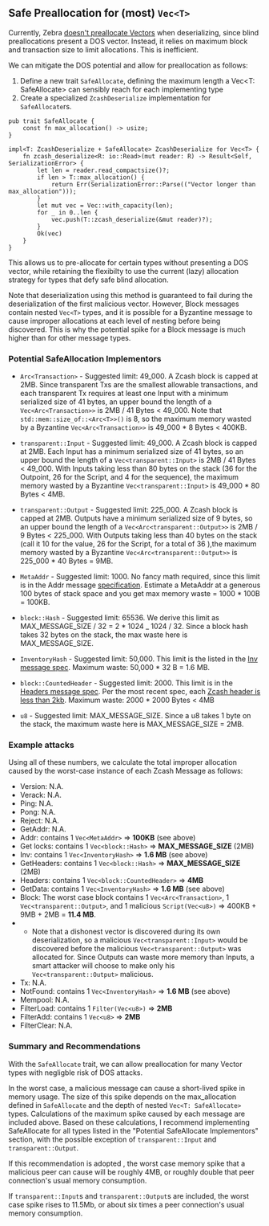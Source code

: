 ## Safe Preallocation for (most) `Vec<T>`

Currently, Zebra [doesn't preallocate Vectors](https://github.com/ZcashFoundation/zebra/blob/main/zebra-chain/src/serialization/zcash_deserialize.rs) when deserializing, since blind preallocations present a DOS vector. Instead, it relies on maximum block and transaction size to limit allocations. This is inefficient.

We can mitigate the DOS potential and allow for preallocation as follows:

1. Define a new trait `SafeAllocate`, defining the maximum length a Vec<T: SafeAllocate> can sensibly reach for each implementing type
1. Create a specialized `ZcashDeserialize` implementation for `SafeAllocate`rs.

```
pub trait SafeAllocate {
    const fn max_allocation() -> usize;
}

impl<T: ZcashDeserialize + SafeAllocate> ZcashDeserialize for Vec<T> {
    fn zcash_deserialize<R: io::Read>(mut reader: R) -> Result<Self, SerializationError> {
        let len = reader.read_compactsize()?;
        if len > T::max_allocation() {
            return Err(SerializationError::Parse(("Vector longer than max_allocation")));
        }
        let mut vec = Vec::with_capacity(len);
        for _ in 0..len {
            vec.push(T::zcash_deserialize(&mut reader)?);
        }
        Ok(vec)
    }
}
```

This allows us to pre-allocate for certain types without presenting a DOS vector, while retaining the flexibilty to use the current (lazy) allocation strategy for types that defy safe blind allocation.

Note that deserialization using this method is guaranteed to fail during the deserialization of the first malicious vector. However, Block messages contain nested `Vec<T>` types, and it is possible for a Byzantine message to cause improper allocations at each level of nesting before being discovered. This is why the potential spike for a Block message is much higher than for other message types.

### Potential SafeAllocation Implementors

- `Arc<Transaction>` - Suggested limit: 49_000. A Zcash block is capped at 2MB. Since transparent Txs are the smallest allowable transactions, and each transparent Tx requires at least one Input with a minimum serialized size of 41 bytes, an upper bound the length of a `Vec<Arc<Transaction>>` is 2MB / 41 Bytes < 49_000. Note that `std::mem::size_of::<Arc<T>>()` is 8, so the maximum memory wasted by a Byzantine `Vec<Arc<Transaction>>` is 49_000 \* 8 Bytes < 400KB.

- `transparent::Input` - Suggested limit: 49_000. A Zcash block is capped at 2MB. Each Input has a minimum serialized size of 41 bytes, so an upper bound the length of a `Vec<transparent::Input>` is 2MB / 41 Bytes < 49_000. With Inputs taking less than 80 bytes on the stack (36 for the Outpoint, 26 for the Script, and 4 for the sequence), the maximum memory wasted by a Byzantine `Vec<transparent::Input>` is 49_000 \* 80 Bytes < 4MB.

- `transparent::Output` - Suggested limit: 225_000. A Zcash block is capped at 2MB. Outputs have a minimum serialized size of 9 bytes, so an upper bound the length of a `Vec<Arc<transparent::Output>>` is 2MB / 9 Bytes < 225_000. With Outputs taking less than 40 bytes on the stack (call it 10 for the value, 26 for the Script, for a total of 36 ),the maximum memory wasted by a Byzantine `Vec<Arc<transparent::Output>>` is 225_000 \* 40 Bytes = 9MB.

- `MetaAddr` - Suggested limit: 1000. No fancy math required, since this limit is in the Addr message [specification](https://developer.bitcoin.org/reference/p2p_networking.html#addr). Estimate a MetaAddr at a generous 100 bytes of stack space and you get max memory waste = 1000 \* 100B = 100KB.

- `block::Hash` - Suggested limit: 65536. We derive this limit as MAX_MESSAGE_SIZE / 32 = 2 \* 1024 \_ 1024 / 32. Since a block hash takes 32 bytes on the stack, the max waste here is MAX_MESSAGE_SIZE.

- `InventoryHash` - Suggested limit: 50,000. This limit is the listed in the [Inv message spec](https://developer.bitcoin.org/reference/p2p_networking.html#inv). Maximum waste: 50,000 \* 32 B = 1.6 MB.

- `block::CountedHeader` - Suggested limit: 2000. This limit is in the [Headers message spec](https://developer.bitcoin.org/reference/p2p_networking.html#headers). Per the most recent spec, each [Zcash header is less than 2kb](https://zips.z.cash/protocol/protocol.pdf#page=90&zoom=100,72,73). Maximum waste: 2000 \* 2000 Bytes < 4MB

- `u8` - Suggested limit: MAX_MESSAGE_SIZE. Since a u8 takes 1 byte on the stack, the maximum waste here is MAX_MESSAGE_SIZE = 2MB.

### Example attacks

Using all of these numbers, we calculate the total improper allocation caused by the worst-case instance of each Zcash Message as follows:

- Version: N.A.
- Verack: N.A.
- Ping: N.A.
- Pong: N.A.
- Reject: N.A.
- GetAddr: N.A.
- Addr: contains 1 `Vec<MetaAddr>` => **100KB** (see above)
- Get locks: contains 1 `Vec<block::Hash>` => **MAX_MESSAGE_SIZE** (2MB)
- Inv: contains 1 `Vec<InventoryHash>` => **1.6 MB** (see above)
- GetHeaders: contains 1 `Vec<block::Hash>` => **MAX_MESSAGE_SIZE** (2MB)
- Headers: contains 1 `Vec<block::CountedHeader>` => **4MB**
- GetData: contains 1 `Vec<InventoryHash>` => **1.6 MB** (see above)
- Block: The worst case block contains 1 `Vec<Arc<Transaction>`, 1 `Vec<transparent::Output>`, and 1 malicious `Script(Vec<u8>)` => 400KB + 9MB + 2MB = **11.4 MB**.
- - Note that a dishonest vector is discovered during its own deserialization, so a malicious `Vec<transparent::Input>` would be discovered before the malicious `Vec<transparent::Output>` was allocated for. Since Outputs can waste more memory than Inputs, a smart attacker will choose to make only his `Vec<transparent::Output>` malicious.
- Tx: N.A.
- NotFound: contains 1 `Vec<InventoryHash>` => **1.6 MB** (see above)
- Mempool: N.A.
- FilterLoad: contains 1 `Filter(Vec<u8>)` => **2MB**
- FilterAdd: contains 1 `Vec<u8>` => **2MB**
- FilterClear: N.A.

### Summary and Recommendations

With the `SafeAllocate` trait, we can allow preallocation for many Vector types with negligble risk of DOS attacks.

In the worst case, a malicious message can cause a short-lived spike in memory usage. The size of this spike depends on the max_allocation defined in `SafeAllocate` and the depth of nested `Vec<T: SafeAllocate>` types. Calculations of the maximum spike caused by each message are included above. Based on these calculations, I recommend implementing SafeAllocate for all types listed in the "Potential SafeAllocate Implementors" section, with the possible exception of `transparent::Input` and `transparent::Output`.

If this recommendation is adopted , the worst case memory spike that a malicious peer can cause will be roughly 4MB, or roughly double that peer connection's usual memory consumption.

If `transparent::Input`s and `transparent::Output`s are included, the worst case spike rises to 11.5Mb, or about six times a peer connection's usual memory consumption.
